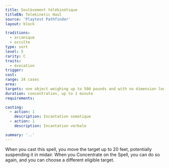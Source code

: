 ```yaml
---
title: Soulèvement télékinétique
titleEN: Telekinetic Haul
source: 'Playtest Pathfinder'
layout: block

traditions:
  - arcanique
  - occulte
type: sort
level: 5
rarity: C
traits:
  - évocation
trigger: 
cost: 
range: 24 cases
area: 
targets: one object weighing up to 500 pounds and with no dimension longer than 20 feet
duration: concentration, up to 1 minute
requirements: 

casting:
  - action: 1
    description: Incantation somatique
  - action: 1
    description: Incantation verbale

summary: '..'
---
```

When you cast this spell, you move the target up to 20 feet, potentially suspending it in midair. When you Concentrate on the Spell, you can do so again, and you can choose a different eligible target.
